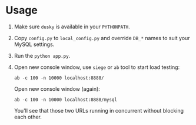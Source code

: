 Usage
=====

1.  Make sure `dusky` is available in your `PYTHONPATH`.
2.  Copy `config.py` to `local_config.py` and override `DB_*` names to suit your
    MySQL settings.
3.  Run the `python app.py`.
4.  Open new console window, use `siege` or `ab` tool to start load testing:

        ab -c 100 -n 10000 localhost:8888/

    Open new console window (again):

        ab -c 100 -n 10000 localhost:8888/mysql

    You'll see that those two URLs running in concurrent without blocking each
    other.
